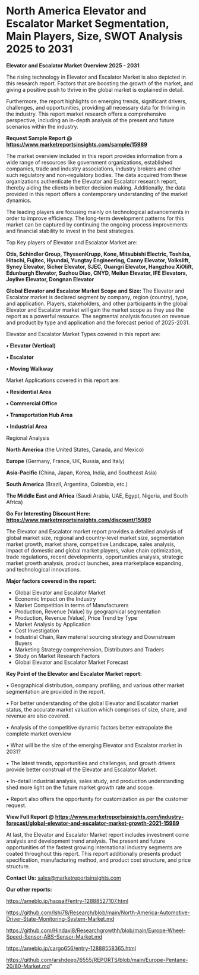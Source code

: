  # North America Elevator and Escalator Market Segmentation, Main Players, Size, SWOT Analysis 2025 to 2031

<Strong> Elevator and Escalator Market Overview 2025 - 2031</strong>

The rising technology in Elevator and Escalator Market is also depicted in this research report. Factors that are boosting the growth of the market, and giving a positive push to thrive in the global market is explained in detail.

Furthermore, the report highlights on emerging trends, significant drivers, challenges, and opportunities, providing all necessary data for thriving in the industry. This report market research offers a comprehensive perspective, including an in-depth analysis of the present and future scenarios within the industry.

<strong>Request Sample Report @ <a href=https://www.marketreportsinsights.com/sample/15989>https://www.marketreportsinsights.com/sample/15989</a></strong>

The market overview included in this report provides information from a wide range of resources like government organizations, established companies, trade and industry associations, industry brokers and other such regulatory and non-regulatory bodies. The data acquired from these organizations authenticate the Elevator and Escalator research report, thereby aiding the clients in better decision making. Additionally, the data provided in this report offers a contemporary understanding of the market dynamics.

The leading players are focusing mainly on technological advancements in order to improve efficiency. The long-term development patterns for this market can be captured by continuing the ongoing process improvements and financial stability to invest in the best strategies.

Top Key players of Elevator and Escalator Market are:

<strong>Otis, Schindler Group, ThyssenKrupp, Kone, Mitsubishi Electric, Toshiba, Hitachi, Fujitec, Hyundai, Yungtay Engineering, Canny Elevator, Volkslift, Syney Elevator, Sicher Elevator, SJEC, Guangri Elevator, Hangzhou XiOlift, Edunburgh Elevator, Suzhou Diao, CNYD, Meilun Elevator, IFE Elevators, Joylive Elevator, Dongnan Elevator</strong>

<strong><b>Global Elevator and Escalator Market Scope and Size:</b></strong>
The Elevator and Escalator market is declared segment by company, region (country), type, and application. Players, stakeholders, and other participants in the global Elevator and Escalator market will gain the market scope as they use the report as a powerful resource. The segmental analysis focuses on revenue and product by type and application and the forecast period of 2025-2031.

Elevator and Escalator Market Types covered in this report are:

<strong>• Elevator (Vertical)

• Escalator

• Moving Walkway</strong>

Market Applications covered in this report are:

<strong>• Residential Area

• Commercial Office

• Transportation Hub Area

• Industrial Area</strong> 

Regional Analysis

<strong>North America</strong> (the United States, Canada, and Mexico)

<strong>Europe</strong> (Germany, France, UK, Russia, and Italy)

<strong>Asia-Pacific</strong> (China, Japan, Korea, India, and Southeast Asia)

<strong>South America</strong> (Brazil, Argentina, Colombia, etc.)

<strong>The Middle East and Africa</strong> (Saudi Arabia, UAE, Egypt, Nigeria, and South Africa)

<strong>Go For Interesting Discount Here: <a href=https://www.marketreportsinsights.com/discount/15989>https://www.marketreportsinsights.com/discount/15989</a></strong>

The Elevator and Escalator market report provides a detailed analysis of global market size, regional and country-level market size, segmentation market growth, market share, competitive Landscape, sales analysis, impact of domestic and global market players, value chain optimization, trade regulations, recent developments, opportunities analysis, strategic market growth analysis, product launches, area marketplace expanding, and technological innovations.

<strong><b>Major factors covered in the report:</b></strong>
<ul>
  <li>Global Elevator and Escalator Market </li>
  <li>Economic Impact on the Industry</li>
  <li>Market Competition in terms of Manufacturers</li>
  <li>Production, Revenue (Value) by geographical segmentation</li>
  <li>Production, Revenue (Value), Price Trend by Type</li>
  <li>Market Analysis by Application</li>
  <li>Cost Investigation</li>
  <li>Industrial Chain, Raw material sourcing strategy and Downstream Buyers</li>
  <li>Marketing Strategy comprehension, Distributors and Traders</li>
  <li>Study on Market Research Factors</li>
  <li>Global Elevator and Escalator Market Forecast</li>
</ul>

<strong><b>Key Point of the Elevator and Escalator Market report:</b></strong>

• Geographical distribution, company profiling, and various other market segmentation are provided in the report.

• For better understanding of the global Elevator and Escalator market status, the accurate market valuation which comprises of size, share, and revenue are also covered.

• Analysis of the competitive dynamic factors better extrapolate the complete market overview

• What will be the size of the emerging Elevator and Escalator market in 2031?

• The latest trends, opportunities and challenges, and growth drivers provide better construal of the Elevator and Escalator Market.

• In-detail industrial analysis, sales study, and production understanding shed more light on the future market growth rate and scope.

• Report also offers the opportunity for customization as per the customer request.

<strong><b>View Full Report @ <a href=https://www.marketreportsinsights.com/industry-forecast/global-elevator-and-escalator-market-growth-2021-15989>https://www.marketreportsinsights.com/industry-forecast/global-elevator-and-escalator-market-growth-2021-15989</a></b></strong>


At last, the Elevator and Escalator Market report includes investment come analysis and development trend analysis. The present and future opportunities of the fastest growing international industry segments are coated throughout this report. This report additionally presents product specification, manufacturing method, and product cost structure, and price structure.

<strong>Contact Us:</strong>
sales@marketreportsinsights.com

<strong>Our other reports:</strong>

<a href=https://ameblo.jp/haqsaif/entry-12888527107.html>https://ameblo.jp/haqsaif/entry-12888527107.html</a>

<a href=https://github.com/Ishi78/Research/blob/main/North-America-Automotive-Driver-State-Monitoring-System-Market.md>https://github.com/Ishi78/Research/blob/main/North-America-Automotive-Driver-State-Monitoring-System-Market.md</a>

<a href=https://github.com/Hindavi8/Researchgrowthh/blob/main/Europe-Wheel-Speed-Sensor-ABS-Sensor-Market.md>https://github.com/Hindavi8/Researchgrowthh/blob/main/Europe-Wheel-Speed-Sensor-ABS-Sensor-Market.md</a>

<a href=https://ameblo.jp/cargo656/entry-12888558365.html>https://ameblo.jp/cargo656/entry-12888558365.html</a>

<a href=https://github.com/arshdeep76555/REPORTS/blob/main/Europe-Pentane-20/80-Market.md>https://github.com/arshdeep76555/REPORTS/blob/main/Europe-Pentane-20/80-Market.md</a>"
